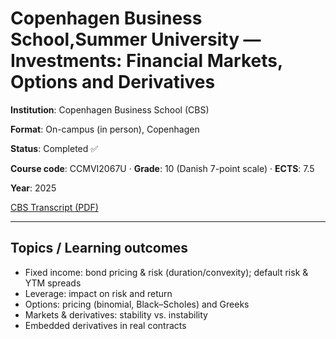 # Copenhagen Business School,Summer University — Investments: Financial Markets, Options and Derivatives

**Institution**: Copenhagen Business School (CBS)  

**Format**: On-campus (in person), Copenhagen

**Status**: Completed ✅  

**Course code**: CCMVI2067U · **Grade**: 10 (Danish 7-point scale) · **ECTS**: 7.5

**Year**: 2025  


[ CBS Transcript (PDF)](https://github.com/CheickPaul/Finance-Python-Learning-Portfolio/blob/1f65ea56a3a98cdc87d58bfea42f8b4832e14f56/certificates/cbs_summer_2025_transcript.pdf)

---

## Topics / Learning outcomes
- Fixed income: bond pricing & risk (duration/convexity); default risk & YTM spreads  
- Leverage: impact on risk and return  
- Options: pricing (binomial, Black–Scholes) and Greeks  
- Markets & derivatives: stability vs. instability  
- Embedded derivatives in real contracts  



